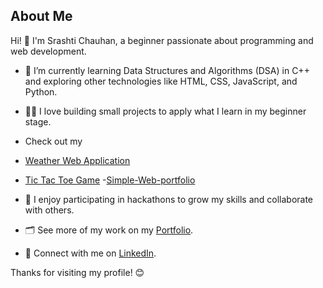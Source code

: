 ## About Me

Hi! 👋 I'm Srashti Chauhan, a beginner passionate about programming and web development.

- 🌱 I’m currently learning Data Structures and Algorithms (DSA) in C++ and exploring other technologies like HTML, CSS, JavaScript, and Python.
- 👩‍💻 I love building small projects to apply what I learn in my beginner stage.
- Check out my
-  [Weather Web Application](https://lnkd.in/eAS2dqt4)
- [Tic Tac Toe Game](https://github.com/SrashtiChauhan/Tic-Tac-Toe-Game)
-[Simple-Web-portfolio](https://github.com/SrashtiChauhan/Simple-Web-Portfolio)
  
- 🚀 I enjoy participating in hackathons to grow my skills and collaborate with others.
- 🗂️ See more of my work on my [Portfolio](https://srashtichauhan.github.io/Portfolio-Srashti-Chauhan/).
- 💼 Connect with me on [LinkedIn](https://www.linkedin.com/in/srashti-chauhan-416a1b324/).

Thanks for visiting my profile! 😊

